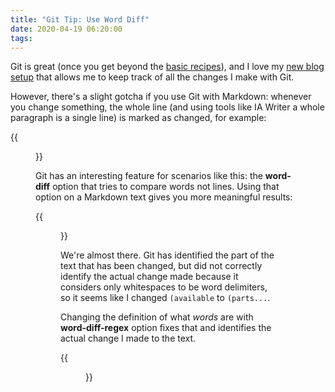 ```yaml
---
title: "Git Tip: Use Word Diff"
date: 2020-04-19 06:20:00
tags:
---
```

Git is great (once you get beyond the [basic recipes](https://xkcd.com/1597/)), and I love my [new blog setup](/2020/03/ipspace-blog-runs-on-hugo/) that allows me to keep track of all the changes I make with Git.

However, there's a slight gotcha if you use Git with Markdown: whenever you change something, the whole line (and using tools like IA Writer a whole paragraph is a single line) is marked as changed, for example:
<!--more-->
{{<figure src="/2020/04/git-diff.jpg" caption="Default **git diff** printout on a Markdown change" >}} 

Git has an interesting feature for scenarios like this: the **word-diff** option that tries to compare words not lines. Using that option on a Markdown text gives you more meaningful results:

{{<figure src="/2020/04/git-word-diff.png" caption="Using **word-diff** option" >}}

We're almost there. Git has identified the part of the text that has been changed, but did not correctly identify the actual change made because it considers only whitespaces to be word delimiters, so it seems like I changed `(available` to `(parts...`.

Changing the definition of what _words_ are with **word-diff-regex** option fixes that and identifies the actual change I made to the text.

{{<figure src="/2020/04/git-word-diff-regex.jpg" caption="Changing what a word is with **word-diff-regex** option" >}}



